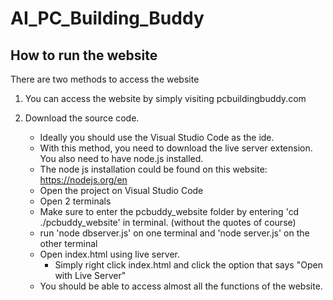 # AI_PC_Building_Buddy

## How to run the website
There are two methods to access the website

1) You can access the website by simply visiting pcbuildingbuddy.com

2) Download the source code.
    - Ideally you should use the Visual Studio Code as the ide.
    - With this method, you need to download the live server extension. You also need to have node.js installed. 
    - The node js installation could be found on this website: https://nodejs.org/en
    - Open the project on Visual Studio Code
    - Open 2 terminals
    - Make sure to enter the pcbuddy_website folder by entering 'cd ./pcbuddy_website' in terminal. (without the quotes of course)
    - run 'node dbserver.js' on one terminal and 'node server.js' on the other terminal
    - Open index.html using live server.
        - Simply right click index.html and click the option that says "Open with Live Server"
    - You should be able to access almost all the functions of the website.
    